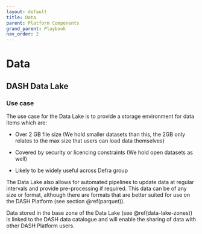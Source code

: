 ```yaml
---
layout: default
title: Data
parent: Platform Components
grand_parent: Playbook
nav_order: 2
---
```


# Data

## DASH Data Lake

### Use case

The use case for the Data Lake is to provide a storage environment for data items which are:
  
-   Over 2 GB file size  (We hold smaller datasets than this, the 2GB only relates to the max size that users can load data themselves)

-   Covered by security or licencing constraints (We hold open datasets as well)

-   Likely to be widely useful across Defra group

The Data Lake also allows for automated pipelines to update data at regular intervals and provide pre-processing if required. This data can be of any size or format, although there are formats that are better suited for use on the DASH Platform (see section \@ref(parquet)).

Data stored in the base zone of the Data Lake (see \@ref(data-lake-zones)) is linked to the DASH data catalogue and will enable the sharing of data with other DASH Platform users.